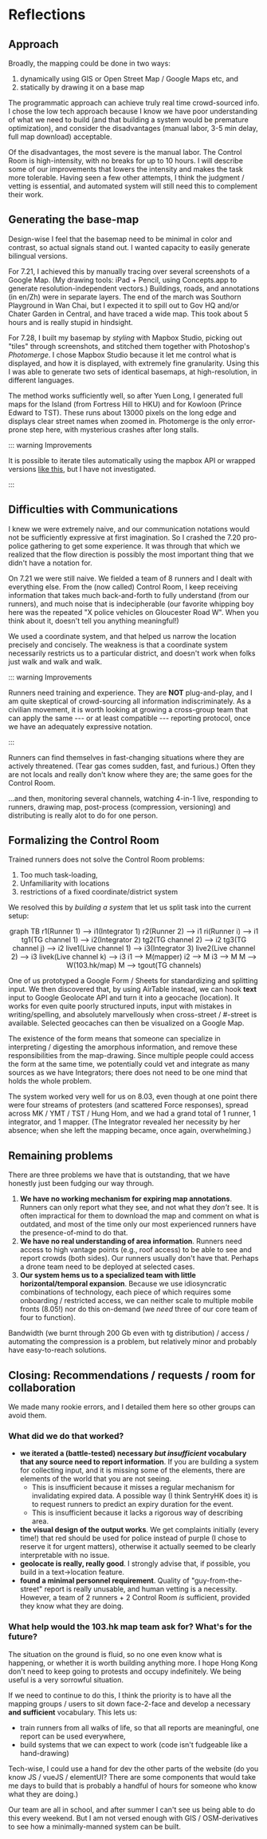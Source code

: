 # Reflections

## Approach

Broadly, the mapping could be done in two ways:

1. dynamically using GIS or Open Street Map / Google Maps etc, and
2. statically by drawing it on a base map

The programmatic approach can achieve truly real time crowd-sourced info. I chose the low tech approach because I know we have poor understanding of what we need to build (and that building a system would be premature optimization), and consider the disadvantages (manual labor, 3-5 min delay, full map download) acceptable.  

Of the disadvantages, the most severe is the manual labor.  The Control Room is high-intensity, with no breaks for up to 10 hours.  I will describe some of our improvements that lowers the intensity and makes the task more tolerable.  Having seen a few other attempts, I think the judgment / vetting is essential, and automated system will still need this to complement their work.

## Generating the base-map

<Foldable>

Design-wise I feel that the basemap need to be minimal in color and contrast, so actual signals stand out.  I wanted capacity to easily generate bilingual versions.

For 7.21, I achieved this by manually tracing over several screenshots of a Google Map.  (My drawing tools: iPad + Pencil, using Concepts.app to generate resolution-independent vectors.)  Buildings, roads, and annotations (in en/Zh) were in separate layers.  The end of the march was Southorn Playground in Wan Chai, but I expected it to spill out to Gov HQ and/or Chater Garden in Central, and have traced a wide map.  This took about 5 hours and is really stupid in hindsight.

For 7.28, I built my basemap by *styling* with Mapbox Studio, picking out "tiles" through screenshots, and stitched them together with Photoshop's *Photomerge*.  I chose Mapbox Studio because it let me control what is displayed, and how it is displayed, with extremely fine granularity.  Using this I was able to generate two sets of identical basemaps, at high-resolution, in different languages.

The method works sufficiently well, so after Yuen Long, I generated full maps for the Island (from Fortress Hill to HKU) and for Kowloon (Prince Edward to TST).  These runs about 13000 pixels on the long edge and displays clear street names when zoomed in.  Photomerge is the only error-prone step here, with mysterious crashes after long stalls.

::: warning Improvements

It is possible to iterate tiles automatically using the mapbox API or wrapped versions [like this](http://prasantakrdutta.com/print-maps/), but I have not investigated.

:::

</Foldable>

## Difficulties with Communications

I knew we were extremely naive, and our communication notations would not be sufficiently expressive at first imagination.  So I crashed the 7.20 pro-police gathering to get some experience.  It was through that which we realized that the flow direction is possibly the most important thing that we didn't have a notation for.

On 7.21 we were still naive.  We fielded a team of 8 runners and I dealt with everything else.  From the (now called) Control Room, I keep receiving information that takes much back-and-forth to fully understand (from our runners), and much noise that is indecipherable (our favorite whipping boy here was the repeated "X police vehicles on Gloucester Road W".  When you think about it, doesn't tell you anything meaningful!)

We used a coordinate system, and that helped us narrow the location precisely and concisely.  The weakness is that a coordinate system necessarily restricts us to a particular district, and doesn't work when folks just walk and walk and walk.

::: warning Improvements

Runners need training and experience.  They are **NOT** plug-and-play, and I am quite skeptical of crowd-sourcing all information indiscriminately.  As a civilian movement, it is worth looking at growing a cross-group team that can apply the same --- or at least compatible --- reporting protocol, once we have an adequately expressive notation.

:::

Runners can find themselves in fast-changing situations where they are actively threatened.  (Tear gas comes sudden, fast, and furious.)  Often they are not locals and really don't know where they are; the same goes for the Control Room.

...and then, monitoring several channels, watching 4-in-1 live, responding to runners, drawing map, post-process (compression, versioning) and distributing is really alot to do for one person.

## Formalizing the Control Room

Trained runners does not solve the Control Room problems:

1. Too much task-loading,
2. Unfamiliarity with locations
3. restrictions of a fixed coordinate/district system

We resolved this by *building a system* that let us split task into the current setup:

<center>

<mermaid>
graph TB
    r1(Runner 1) --> i1(Integrator 1)
    r2(Runner 2) --> i1
    ri(Runner i) --> i1
    tg1(TG channel 1) --> i2(Integrator 2)
    tg2(TG channel 2) --> i2
    tg3(TG channel j) --> i2
    live1(Live channel 1) --> i3(Integrator 3)
    live2(Live channel 2) --> i3
    livek(Live channel k) --> i3
    i1 --> M(mapper)
    i2 --> M
    i3 --> M
    M --> W(103.hk/map)
    M --> tgout(TG channels)
</mermaid>

</center>

One of us prototyped a Google Form / Sheets for standardizing and splitting input.  We then discovered that, by using AirTable instead, we can hook **text** input to Google Geolocate API and turn it into a geocache (location).  It works for even quite poorly structured inputs, input with mistakes in writing/spelling, and absolutely marvellously when cross-street / #-street is available.  Selected geocaches can then be visualized on a Google Map.

The existence of the form means that someone can specialize in interpreting / digesting the amorphous information, and remove these responsibilities from the map-drawing.  Since multiple people could access the form at the same time, we potentially could vet and integrate as many sources as we have Integrators; there does not need to be one mind that holds the whole problem.

The system worked very well for us on 8.03, even though at one point there were four streams of protesters (and scattered Force responses), spread across MK / YMT / TST / Hung Hom, and we had a grand total of 1 runner, 1 integrator, and 1 mapper.  (The Integrator revealed her necessity by her absence; when she left the mapping became, once again, overwhelming.)

## Remaining problems

There are three problems we have that is outstanding, that we have honestly just been fudging our way through.

1. **We have no working mechanism for expiring map annotations**.  Runners can only report what they see, and not what they *don't* see.  It is often impractical for them to download the map and comment on what is outdated, and most of the time only our most experienced runners have the presence-of-mind to do that.
2. **We have no real understanding of area information**.  Runners need access to high vantage points (e.g., roof access) to be able to see and report crowds (both sides).  Our runners usually don't have that.  Perhaps a drone team need to be deployed at selected cases.
3. **Our system hems us to a specialized team with little horizontal/temporal expansion**.  Because we use idiosyncratic combinations of technology, each piece of which requires some onboarding / restricted access, we can neither scale to multiple mobile fronts (8.05!) nor do this on-demand (we *need* three of our core team of four to function).

Bandwidth (we burnt through 200 Gb even with tg distribution) / access / automating the compression is a problem, but relatively minor and probably have easy-to-reach solutions.

## Closing: Recommendations / requests / room for collaboration

We made many rookie errors, and I detailed them here so other groups can avoid them.  

### What did we do that worked? 

* **we iterated a (battle-tested) necessary *but insufficient* vocabulary that any source need to report information**.  If you are building a system for collecting input, and it is missing some of the elements, there are elements of the world that you are not seeing.
  * This is insufficient because it misses a regular mechanism for invalidating expired data.  A possible way (I think SentryHK does it) is to request runners to predict an expiry duration for the event.
  * This is insufficient because it lacks a rigorous way of describing area.
* **the visual design of the output works**.  We get complaints initially (every time!) that red should be used for police instead of purple (I chose to reserve it for urgent matters), otherwise it actually seemed to be clearly interpretable with no issue.
* **geolocate is really, really good**.  I strongly advise that, if possible, you build in a text->location feature.
* **found a minimal personnel requirement**.  Quality of "guy-from-the-street" report is really unusable, and human vetting is a necessity.  However, a team of 2 runners + 2 Control Room *is* sufficient, provided they know what they are doing.

### What help would the 103.hk map team ask for?  What's for the future?

The situation on the ground is fluid, so no one even know what is happening, or whether it is worth building anything more.  I hope Hong Kong don't need to keep going to protests and occupy indefinitely.  We being useful is a very sorrowful situation.

If we need to continue to do this, I think the priority is to have all the mapping groups / users to sit down face-2-face and develop a necessary **and sufficient** vocabulary.  This lets us:

* train runners from all walks of life, so that all reports are meaningful, one report can be used everywhere,
* build systems that we can expect to work (code isn't fudgeable like a hand-drawing)

Tech-wise, I could use a hand for dev the other parts of the website (do you know JS / vueJS / elementUI?  There are some components that would take me days to build that is probably a handful of hours for someone who know what they are doing.)

Our team are all in school, and after summer I can't see us being able to do this every weekend.  But I am not versed enough with GIS / OSM-derivatives to see how a minimally-manned system can be built.